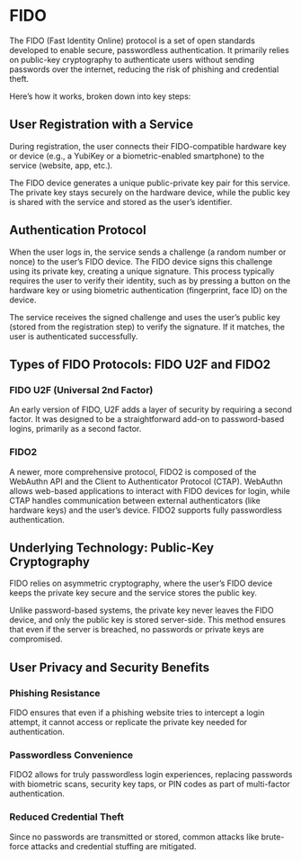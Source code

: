 # FIDO
The FIDO (Fast Identity Online) protocol is a set of open standards developed to enable secure, passwordless authentication. It primarily relies on public-key cryptography to authenticate users without sending passwords over the internet, reducing the risk of phishing and credential theft. 

Here’s how it works, broken down into key steps:

## User Registration with a Service
During registration, the user connects their FIDO-compatible hardware key or device (e.g., a YubiKey or a biometric-enabled smartphone) to the service (website, app, etc.).

The FIDO device generates a unique public-private key pair for this service. The private key stays securely on the hardware device, while the public key is shared with the service and stored as the user’s identifier.
## Authentication Protocol
When the user logs in, the service sends a challenge (a random number or nonce) to the user’s FIDO device.
The FIDO device signs this challenge using its private key, creating a unique signature. This process typically requires the user to verify their identity, such as by pressing a button on the hardware key or using biometric authentication (fingerprint, face ID) on the device.

The service receives the signed challenge and uses the user’s public key (stored from the registration step) to verify the signature. If it matches, the user is authenticated successfully.
## Types of FIDO Protocols: FIDO U2F and FIDO2
### FIDO U2F (Universal 2nd Factor) 
An early version of FIDO, U2F adds a layer of security by requiring a second factor. It was designed to be a straightforward add-on to password-based logins, primarily as a second factor.
### FIDO2
A newer, more comprehensive protocol, FIDO2 is composed of the WebAuthn API and the Client to Authenticator Protocol (CTAP). WebAuthn allows web-based applications to interact with FIDO devices for login, while CTAP handles communication between external authenticators (like hardware keys) and the user’s device. FIDO2 supports fully passwordless authentication.
## Underlying Technology: Public-Key Cryptography
FIDO relies on asymmetric cryptography, where the user’s FIDO device keeps the private key secure and the service stores the public key.

Unlike password-based systems, the private key never leaves the FIDO device, and only the public key is stored server-side. This method ensures that even if the server is breached, no passwords or private keys are compromised.
## User Privacy and Security Benefits
### Phishing Resistance
FIDO ensures that even if a phishing website tries to intercept a login attempt, it cannot access or replicate the private key needed for authentication.
### Passwordless Convenience
FIDO2 allows for truly passwordless login experiences, replacing passwords with biometric scans, security key taps, or PIN codes as part of multi-factor authentication.
### Reduced Credential Theft
Since no passwords are transmitted or stored, common attacks like brute-force attacks and credential stuffing are mitigated.
